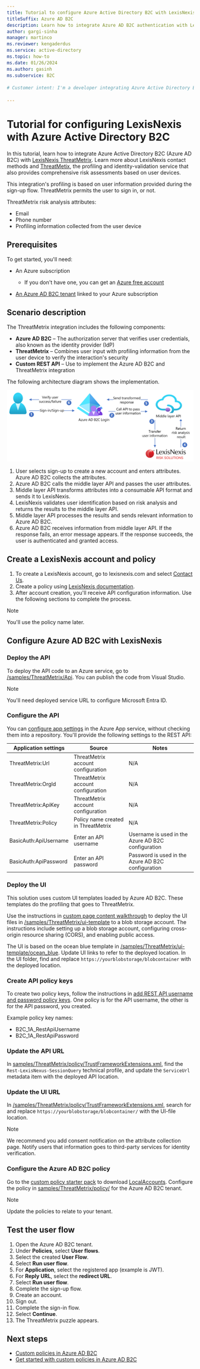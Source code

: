 ```yaml
---
title: Tutorial to configure Azure Active Directory B2C with LexisNexis
titleSuffix: Azure AD B2C
description: Learn how to integrate Azure AD B2C authentication with LexisNexis which is a profiling and identity validation service and is used to verify user identification and provide comprehensive risk assessments based on the user's device.
author: gargi-sinha
manager: martinco
ms.reviewer: kengaderdus
ms.service: active-directory
ms.topic: how-to
ms.date: 01/26/2024
ms.author: gasinh
ms.subservice: B2C

# Customer intent: I'm a developer integrating Azure Active Directory B2C with LexisNexis ThreatMetrix. I want to configure the API and UI components, so I can verify user identities and perform risk analysis based on user attributes and device profiling information.

---
```

# Tutorial for configuring LexisNexis with Azure Active Directory B2C

In this tutorial, learn how to integrate Azure Active Directory B2C (Azure AD B2C) with [LexisNexis ThreatMetrix](https://risk.lexisnexis.com/products/threatmetrix/?utm_source=bingads&utm_medium=ppc&utm_campaign=SEM%7CLNRS%7CUS%7CEN%7CTMX%7CBR%7CBing&utm_term=threat%20metrix&utm_network=o&utm_device=c&msclkid=1e85e32ec18c1ae9bbc1bc2998e026bd). Learn more about LexisNexis contact methods and [ThreatMetix](https://risk.lexisnexis.com/products/threatmetrix/?utm_source=bingads&utm_medium=ppc&utm_campaign=SEM%7CLNRS%7CUS%7CEN%7CTMX%7CBR%7CBing&utm_term=threat%20metrix&utm_network=o&utm_device=c&msclkid=1e85e32ec18c1ae9bbc1bc2998e026bd), the profiling and identity-validation service that also provides comprehensive risk assessments based on user devices.

This integration's profiling is based on user information provided during the sign-up flow. ThreatMetrix permits the user to sign in, or not. 

ThreatMetrix risk analysis attributes:

- Email
- Phone number
- Profiling information collected from the user device

## Prerequisites

To get started, you'll need:

* An Azure subscription

  - If you don't have one, you can get an [Azure free account](https://azure.microsoft.com/free/)
- [An Azure AD B2C tenant](./tutorial-create-tenant.md) linked to your Azure subscription

## Scenario description

The ThreatMetrix integration includes the following components:

- **Azure AD B2C** – The authorization server that verifies user credentials, also known as the identity provider (IdP)
- **ThreatMetrix** – Combines user input with profiling information from the user device to verify the interaction's security
- **Custom REST API** – Use to implement the Azure AD B2C and ThreatMetrix integration

The following architecture diagram shows the implementation.

   ![Diagram of lexisnexis solution architecture.](media/partner-lexisnexis/lexisnexis-architecture-diagram.png)


1. User selects sign-up to create a new account and enters attributes. Azure AD B2C collects the attributes.
2. Azure AD B2C calls the middle layer API and passes the user attributes.
3. Middle layer API transforms attributes into a consumable API format and sends it to LexisNexis.
4. LexisNexis validates user identification based on risk analysis and returns the results to the middle layer API.
5. Middle layer API processes the results and sends relevant information to Azure AD B2C.
6. Azure AD B2C receives information from middle layer API. If the response fails, an error message appears. If the response succeeds, the user is authenticated and granted access.

## Create a LexisNexis account and policy

1. To create a LexisNexis account, go to lexisnexis.com and select [Contact Us](https://risk.lexisnexis.com/products/threatmetrix/?utm_source=bingads&utm_medium=ppc&utm_campaign=SEM%7CLNRS%7CUS%7CEN%7CTMX%7CBR%7CBing&utm_term=threat%20metrix&utm_network=o&utm_device=c&msclkid=1e85e32ec18c1ae9bbc1bc2998e026bd).
2. Create a policy using [LexisNexis documentation](https://risk.lexisnexis.com/products/threatmetrix/?utm_source=bingads&utm_medium=ppc&utm_campaign=SEM%7CLNRS%7CUS%7CEN%7CTMX%7CBR%7CBing&utm_term=threat%20metrix&utm_network=o&utm_device=c&msclkid=1e85e32ec18c1ae9bbc1bc2998e026bd).
3. After account creation, you'll receive API configuration information. Use the following sections to complete the process. 

>[!NOTE]
>You'll use the policy name later.

## Configure Azure AD B2C with LexisNexis

### Deploy the API

To deploy the API code to an Azure service, go to [/samples/ThreatMetrix/Api](https://github.com/azure-ad-b2c/partner-integrations/tree/master/samples/ThreatMetrix/Api). You can publish the code from Visual Studio.

>[!NOTE]
>You'll need deployed service URL to configure Microsoft Entra ID.

### Configure the API

You can [configure app settings](../app-service/configure-common.md#configure-app-settings) in the Azure App service, without checking them into a repository. You'll provide the following settings to the REST API:

| Application settings | Source | Notes |
| --- | ---| ---|
|ThreatMetrix:Url | ThreatMetrix account configuration |N/A|
|ThreatMetrix:OrgId | ThreatMetrix account configuration |N/A|
|ThreatMetrix:ApiKey |ThreatMetrix account configuration|N/A|
|ThreatMetrix:Policy | Policy name created in ThreatMetrix |N/A|
| BasicAuth:ApiUsername |Enter an API username| Username is used in the Azure AD B2C configuration|
| BasicAuth:ApiPassword | Enter an API password | Password is used in the Azure AD B2C configuration|

### Deploy the UI

This solution uses custom UI templates loaded by Azure AD B2C. These templates do the profiling that goes to ThreatMetrix.

Use the instructions in [custom page content walkthrough](./customize-ui-with-html.md#custom-page-content-walkthrough) to deploy the UI files in [/samples/ThreatMetrix/ui-template](https://github.com/azure-ad-b2c/partner-integrations/tree/master/samples/ThreatMetrix/ui-template) to a blob storage account. The instructions include setting up a blob storage account, configuring cross-origin resource sharing (CORS), and enabling public access.

The UI is based on the ocean blue template in [/samples/ThreatMetrix/ui-template/ocean_blue](https://github.com/azure-ad-b2c/partner-integrations/tree/master/samples/ThreatMetrix/ui-template/ocean_blue). Update UI links to refer to the deployed location. In the UI folder, find and replace `https://yourblobstorage/blobcontainer` with the deployed location.

### Create API policy keys

To create two policy keys, follow the instructions in [add REST API username and password policy keys](./secure-rest-api.md#add-rest-api-username-and-password-policy-keys). One policy is for the API username, the other is for the API password, you created.

Example policy key names:

- B2C_1A_RestApiUsername
- B2C_1A_RestApiPassword

### Update the API URL

In [samples/ThreatMetrix/policy/TrustFrameworkExtensions.xml](https://github.com/azure-ad-b2c/partner-integrations/blob/master/samples/ThreatMetrix/policy/TrustFrameworkExtensions.xml), find the `Rest-LexisNexus-SessionQuery` technical profile, and update the `ServiceUrl` metadata item with the deployed API location.

### Update the UI URL

In [/samples/ThreatMetrix/policy/TrustFrameworkExtensions.xml](https://github.com/azure-ad-b2c/partner-integrations/blob/master/samples/ThreatMetrix/policy/TrustFrameworkExtensions.xml), search for and replace `https://yourblobstorage/blobcontainer/` with the UI-file location.

>[!NOTE]
>We recommend you add consent notification on the attribute collection page. Notify users that information goes to third-party services for identity verification.

### Configure the Azure AD B2C policy

Go to the [custom policy starter pack](tutorial-create-user-flows.md?pivots=b2c-custom-policy#custom-policy-starter-pack) to download [LocalAccounts](https://github.com/Azure-Samples/active-directory-b2c-custom-policy-starterpack/tree/master/LocalAccounts). Configure the policy in [samples/ThreatMetrix/policy/](https://github.com/azure-ad-b2c/partner-integrations/tree/master/samples/ThreatMetrix/policy) for the Azure AD B2C tenant.

>[!NOTE]
>Update the policies to relate to your tenant.

## Test the user flow

1. Open the Azure AD B2C tenant.
2. Under **Policies**, select **User flows**.
3. Select the created **User Flow**.
4. Select **Run user flow**.
5. For **Application**, select the registered app (example is JWT).
6. For **Reply URL**, select the **redirect URL**.
7. Select **Run user flow**.
8. Complete the sign-up flow.
9. Create an account.
10. Sign out.
11. Complete the sign-in flow.
12. Select **Continue**.
13. The ThreatMetrix puzzle appears.

## Next steps

- [Custom policies in Azure AD B2C](./custom-policy-overview.md)
- [Get started with custom policies in Azure AD B2C](tutorial-create-user-flows.md?pivots=b2c-custom-policy)
